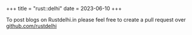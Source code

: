 +++
title = "rust::delhi"
date = 2023-06-10
+++

To post blogs on Rustdelhi.in please feel free to create a pull request over [github.com/rustdelhi](https://github.com/rustdelhi/rustdelhi.github.io)